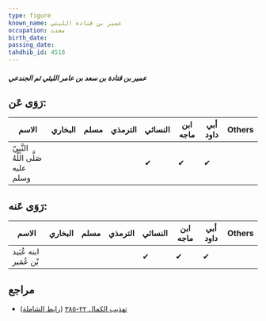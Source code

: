 ```yaml
---
type: figure
known_name: عمير بن قتادة الليثي
occupation: محدث
birth_date:
passing_date:
tahdhib_id: 4518
---
```

##### عمير بن قتادة بن سعد بن عامر الليثي ثم الجندعي

## رَوَى عَن:
| الاسم                              | البخاري | مسلم | الترمذي | النسائي | ابن ماجه | أبي داود | Others |
| ---------------------------------- | ------- | ---- | ------- | ------- | -------- | -------- | ------ |
| النَّبِيّ صَلَّى اللَّهُ عليه وسلم |         |      |         | ✔       | ✔        | ✔        |        |
## رَوَى عَنه:
| الاسم                  | البخاري | مسلم | الترمذي | النسائي | ابن ماجه | أبي داود | Others |
| ---------------------- | ------- | ---- | ------- | ------- | -------- | -------- | ------ |
| ابنه عُبَيد بْن عُمَير |         |      |         | ✔       | ✔        | ✔        |        |
## مراجع
- [تهذيب الكمال ٢٢-٣٨٥](obsidian://open?vault=Tahdhib-al-Kamal&file=Figures/٤٥١٨-عمير%20بن%20قتادة%20بن%20سعد%20بن%20عامر%20الليثي%20ثم%20الجندعي) ([رابط الشاملة](https://shamela.ws/book/3722/11638))
